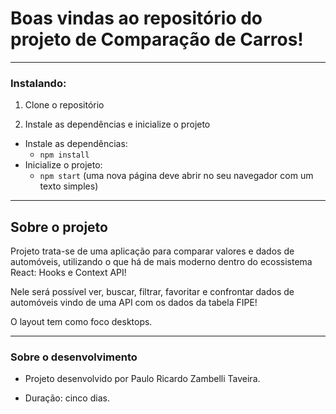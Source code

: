 # Boas vindas ao repositório do projeto de Comparação de Carros!

---

### Instalando:

1. Clone o repositório
 
2. Instale as dependências e inicialize o projeto
  * Instale as dependências:
    * `npm install`
  * Inicialize o projeto:
    * `npm start` (uma nova página deve abrir no seu navegador com um texto simples)


---

## Sobre o projeto

Projeto trata-se de uma aplicação para comparar valores e dados de automóveis, utilizando o que há de mais moderno dentro do ecossistema React: Hooks e Context API!

Nele será possível ver, buscar, filtrar, favoritar e confrontar dados de automóveis vindo de uma API com os dados da tabela FIPE!

O layout tem como foco desktops.

---

### Sobre o desenvolvimento

  - Projeto desenvolvido por Paulo Ricardo Zambelli Taveira.

  - Duração: cinco dias.